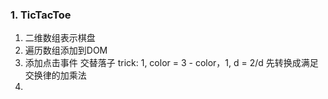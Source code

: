 ### 1. TicTacToe
1. 二维数组表示棋盘
2. 遍历数组添加到DOM
3. 添加点击事件
  交替落子
  trick: 1, color = 3 - color，1, d = 2/d 先转换成满足交换律的加乘法
4. 